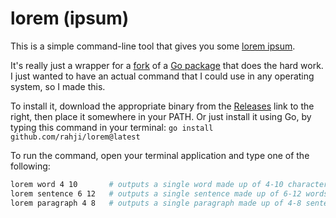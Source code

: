 # lorem (ipsum)

This is a simple command-line tool that gives you some [lorem ipsum](https://www.lipsum.com/).

It's really just a wrapper for a [fork](https://github.com/ro-ag/golorem) of a [Go package](chttps://github.com/drhodes/golorem)
that does the hard work. I just wanted to have an actual command that I could use in any operating system,
so I made this.

To install it, download the appropriate binary from the [Releases](releases) link to the right, then place
it somewhere in your PATH. Or just install it using Go, by typing this command in your terminal:
`go install github.com/rahji/lorem@latest`

To run the command, open your terminal application and type one of the following:

```bash
lorem word 4 10       # outputs a single word made up of 4-10 characters
lorem sentence 6 12   # outputs a single sentence made up of 6-12 words
lorem paragraph 4 8   # outputs a single paragraph made up of 4-8 sentences
```
